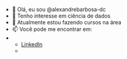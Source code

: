 - 👋 Olá, eu sou @alexandrebarbosa-dc
- 👀 Tenho interesse em ciência de dados
- 🌱 Atualmente estou fazendo cursos na área
- 📫 Você pode me encontrar em:
- * [LinkedIn](https://bit.ly/44Izm3z)
  * 
<!---
alexandrebarbosa-dc/alexandrebarbosa-dc is a ✨ special ✨ repository because its `README.md` (this file) appears on your GitHub profile.
You can click the Preview link to take a look at your changes.
--->
